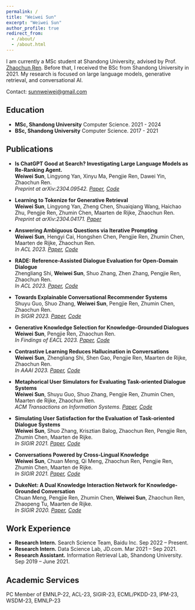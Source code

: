 ```yaml
---
permalink: /
title: "Weiwei Sun"
excerpt: "Weiwei Sun"
author_profile: true
redirect_from: 
  - /about/
  - /about.html
---
```


I am currently a MSc student at Shandong University, advised by Prof. [Zhaochun Ren](https://scholar.google.com/citations?user=fPcIPt0AAAAJ&hl=en). Before that, I received the BSc from Shandong University in 2021. My research is focused on large language models, generative retrieval, and conversational AI.

Contact: sunnweiwei@gmail.com

## Education

- **MSc, Shandong University** Computer Science. 2021 - 2024
- **BSc, Shandong University** Computer Science. 2017 - 2021


## Publications

- **Is ChatGPT Good at Search? Investigating Large Language Models as Re-Ranking Agent.**     
**Weiwei Sun**, Lingyong Yan, Xinyu Ma, Pengjie Ren, Dawei Yin, Zhaochun Ren.      
*Preprint at arXiv:2304.09542. [Paper](https://arxiv.org/abs/2304.09542), [Code](https://github.com/sunnweiwei/RankGPT)*

- **Learning to Tokenize for Generative Retrieval**    
**Weiwei Sun**, Lingyong Yan, Zheng Chen, Shuaiqiang Wang, Haichao Zhu, Pengjie Ren, Zhumin Chen, Maarten de Rijke, Zhaochun Ren.    
*Preprint at arXiv:2304.04171. [Paper](https://arxiv.org/abs/2304.04171)*

- **Answering Ambiguous Questions via Iterative Prompting**    
**Weiwei Sun**, Hengyi Cai, Hongshen Chen, Pengjie Ren, Zhumin Chen, Maarten de Rijke, Zhaochun Ren.    
*In ACL 2023. [Paper](https://arxiv.org/abs/2307.03897), [Code](https://github.com/sunnweiwei/AmbigPrompt)*

- **RADE: Reference-Assisted Dialogue Evaluation for Open-Domain Dialogue**    
Zhengliang Shi, **Weiwei Sun**, Shuo Zhang, Zhen Zhang, Pengjie Ren, Zhaochun Ren.    
*In ACL 2023. [Paper](https://aclanthology.org/2023.acl-long.719), [Code](https://github.com/shizhl/RADE)*

- **Towards Explainable Conversational Recommender Systems**    
Shuyu Guo, Shuo Zhang, **Weiwei Sun**, Pengjie Ren, Zhumin Chen, Zhaochun Ren.    
*In SIGIR 2023. [Paper](https://arxiv.org/abs/2305.18363), [Code](https://github.com/Superbooming/E-Redial)*

- **Generative Knowledge Selection for Knowledge-Grounded Dialogues**    
**Weiwei Sun**, Pengjie Ren, Zhaochun Ren.    
*In Findings of EACL 2023. [Paper](https://arxiv.org/abs/2304.04836), [Code](https://github.com/sunnweiwei/GenKS)*


- **Contrastive Learning Reduces Hallucination in Conversations**    
**Weiwei Sun**, Zhengliang Shi, Shen Gao, Pengjie Ren, Maarten de Rijke, Zhaochun Ren.     
*In AAAI 2023. [Paper](https://arxiv.org/abs/2212.10400), [Code](https://github.com/sunnweiwei/MixCL)*

- **Metaphorical User Simulators for Evaluating Task-oriented Dialogue Systems**    
**Weiwei Sun**, Shuyu Guo, Shuo Zhang, Pengjie Ren, Zhumin Chen, Maarten de Rijke, Zhaochun Ren.    
*ACM Transactions on Information Systems. [Paper](https://arxiv.org/abs/2204.00763), [Code](https://github.com/sunnweiwei/MetaSim)*

- **Simulating User Satisfaction for the Evaluation of Task-oriented Dialogue Systems**    
**Weiwei Sun**, Shuo Zhang, Krisztian Balog, Zhaochun Ren, Pengjie Ren, Zhumin Chen, Maarten de Rijke.    
*In SIGIR 2021. [Paper](https://arxiv.org/abs/2105.03748), [Code](https://github.com/sunnweiwei/user-satisfaction-simulation)*

- **Conversations Powered by Cross-Lingual Knowledge**    
**Weiwei Sun**, Chuan Meng, Qi Meng, Zhaochun Ren, Pengjie Ren, Zhumin Chen, Maarten de Rijke.    
*In SIGIR 2021. [Paper](https://irlab.science.uva.nl/wp-content/papercite-data/pdf/sun-2021-conversations.pdf), [Code](https://github.com/sunnweiwei/ckgc)*

- **DukeNet: A Dual Knowledge Interaction Network for Knowledge-Grounded Conversation**    
Chuan Meng, Pengjie Ren, Zhumin Chen, **Weiwei Sun**, Zhaochun Ren, Zhaopeng Tu, Maarten de Rijke.    
*In SIGIR 2020. [Paper](https://ir.sdu.edu.cn/~zhaochunren/papers/meng-2020-dukenet.pdf), [Code](https://github.com/ChuanMeng/DukeNet)*

## Work Experience

- **Research Intern.** Search Science Team, Baidu Inc. Sep 2022 – Present.
- **Research Intern.** Data Science Lab, JD.com. Mar 2021 – Sep 2021.
- **Research Assistant.** Information Retrieval Lab, Shandong University. Sep 2019 – June 2021.


## Academic Services
PC Member of EMNLP-22, ACL-23, SIGIR-23, ECML/PKDD-23, IPM-23, WSDM-23, EMNLP-23

<script type="text/javascript" id="clustrmaps" src="//cdn.clustrmaps.com/map_v2.js?cl=ffffff&w=a&t=n&d=X1-ZZUo9BlZ-KAnml1NpOjjAa8XUqOYISlpziPgqUC8"></script>
